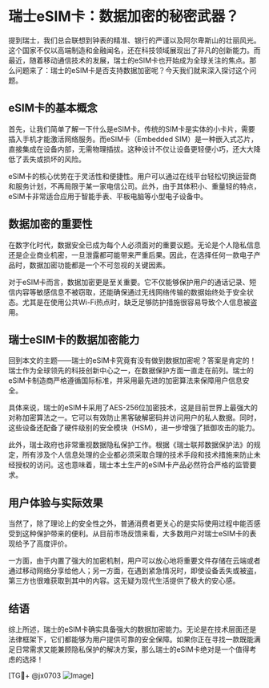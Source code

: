 # 瑞士eSIM卡：数据加密的秘密武器？

提到瑞士，我们总会联想到钟表的精准、银行的严谨以及阿尔卑斯山的壮丽风光。这个国家不仅以高端制造和金融闻名，还在科技领域展现出了非凡的创新能力。而最近，随着移动通信技术的发展，瑞士的eSIM卡也开始成为全球关注的焦点。那么问题来了：瑞士的eSIM卡是否支持数据加密呢？今天我们就来深入探讨这个问题。

## eSIM卡的基本概念

首先，让我们简单了解一下什么是eSIM卡。传统的SIM卡是实体的小卡片，需要插入手机才能激活网络服务。而eSIM卡（Embedded SIM）是一种嵌入式芯片，直接集成在设备内部，无需物理插拔。这种设计不仅让设备更轻便小巧，还大大降低了丢失或损坏的风险。

eSIM卡的核心优势在于灵活性和便捷性。用户可以通过在线平台轻松切换运营商和服务计划，不再局限于某一家电信公司。此外，由于其体积小、重量轻的特点，eSIM卡非常适合应用于智能手表、平板电脑等小型电子设备中。

## 数据加密的重要性

在数字化时代，数据安全已成为每个人必须面对的重要议题。无论是个人隐私信息还是企业商业机密，一旦泄露都可能带来严重后果。因此，在选择任何一款电子产品时，数据加密功能都是一个不可忽视的关键因素。

对于eSIM卡而言，数据加密更是至关重要。它不仅能够保护用户的通话记录、短信内容等敏感信息不被窃取，还能确保通过无线网络传输的数据始终处于安全状态。尤其是在使用公共Wi-Fi热点时，缺乏足够防护措施很容易导致个人信息被盗用。

## 瑞士eSIM卡的数据加密能力

回到本文的主题——瑞士的eSIM卡究竟有没有做到数据加密呢？答案是肯定的！瑞士作为全球领先的科技创新中心之一，在数据保护方面一直走在前列。瑞士的eSIM卡制造商严格遵循国际标准，并采用最先进的加密算法来保障用户信息安全。

具体来说，瑞士的eSIM卡采用了AES-256位加密技术，这是目前世界上最强大的对称加密算法之一。它可以有效防止黑客破解密码并访问用户的私人数据。同时，这些设备还配备了硬件级别的安全模块（HSM），进一步增强了抵御攻击的能力。

此外，瑞士政府也非常重视数据隐私保护工作。根据《瑞士联邦数据保护法》的规定，所有涉及个人信息处理的企业都必须采取合理的技术手段和技术措施来防止未经授权的访问。这也意味着，瑞士本土生产的eSIM卡产品必然符合严格的监管要求。

## 用户体验与实际效果

当然了，除了理论上的安全性之外，普通消费者更关心的是实际使用过程中能否感受到这种保护带来的便利。从目前市场反馈来看，大多数用户对瑞士eSIM卡的表现给予了高度评价。

一方面，由于内置了强大的加密机制，用户可以放心地将重要文件存储在云端或者通过移动网络分享给他人；另一方面，在遇到紧急情况时，即使设备丢失或被盗，第三方也很难获取到其中的内容。这无疑为现代生活提供了极大的安心感。

## 结语

综上所述，瑞士的eSIM卡确实具备强大的数据加密能力。无论是在技术层面还是法律框架下，它们都能够为用户提供可靠的安全保障。如果你正在寻找一款既能满足日常需求又能兼顾隐私保护的解决方案，那么瑞士的eSIM卡绝对是一个值得考虑的选择！

[TG💪+ @jx0703 ![Image](https://github.com/user-attachments/assets/dbca1d08-cadb-493c-b0ec-ad6f7a83f270)]